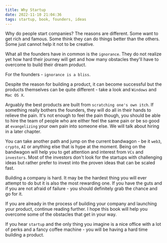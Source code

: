 ```yaml
---
title: Why Startup
date: 2022-11-10 21:04:36
tags: startup, book, founders, ideas
---
```


Why do people start companies? The reasons are different. Some want to get rich and famous. Some think they can do things better than the others. Some just cannot help it not to be creative.

What all the founders have in common is the `ignorance`. They do not realize yet how hard their journey will get and how many obstacles they'll have to overcome to build their dream product.

For the founders - `ignorance is a bliss`.

<!-- more -->

Despite the reason for building a product, it can become successful but the products themselves can be quite different - take a look and `Windows` and `Mac OS X`.

Arguably the best products are built from `scratching one's own itch`. If something really bothers the founders, they will do all in their hands to relieve the pain. It's not enough to feel the pain though, you should be able to hire the team of people who are either feel the same pain or be so good at `evangelizing` your own pain into someone else. We will talk about hiring in a later chapter.

You can take another path and jump on the current bandwagon - be it `web3`, `crypto`, `AI` or anything else that is hype at the moment. Being on the bandwagon will help you to get attention and interest from `VCs` and `investors`. Most of the investors don't look for the startups with challenging ideas but rather prefer to invest into the proven ideas that can be scaled fast.

Building a company is hard. It may be the hardest thing you will ever attempt to do but it is also the most rewarding one. If you have the guts and if you are not afraid of failure - you should definitely grab the chance and go for it.

If you are already in the process of building your company and launching your product, continue reading further. I hope this book will help you overcome some of the obstacles that get in your way.

If you hear `startup` and the only thing you imagine is a nice office with a lot of perks and a fancy coffee machine - you will be having a hard time building a product.




